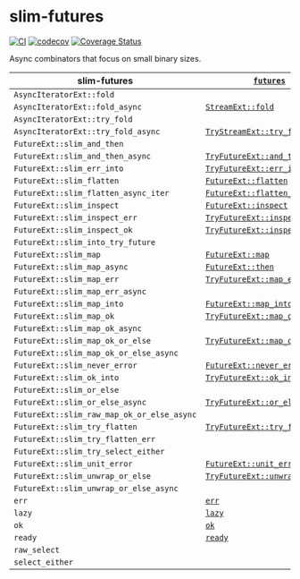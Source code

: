 # slim-futures

[![CI](https://github.com/EFanZh/slim-futures/actions/workflows/ci.yml/badge.svg)](https://github.com/EFanZh/slim-futures/actions/workflows/ci.yml)
[![codecov](https://codecov.io/gh/EFanZh/slim-futures/branch/main/graph/badge.svg)](https://codecov.io/gh/EFanZh/slim-futures)
[![Coverage Status](https://coveralls.io/repos/github/EFanZh/slim-futures/badge.svg?branch=main)](https://coveralls.io/github/EFanZh/slim-futures?branch=main)

Async combinators that focus on small binary sizes.

| slim-futures                               | [`futures`]                      |
| ------------------------------------------ | -------------------------------- |
| `AsyncIteratorExt::fold`                   |                                  |
| `AsyncIteratorExt::fold_async`             | [`StreamExt::fold`]              |
| `AsyncIteratorExt::try_fold`               |                                  |
| `AsyncIteratorExt::try_fold_async`         | [`TryStreamExt::try_fold`]       |
| `FutureExt::slim_and_then`                 |                                  |
| `FutureExt::slim_and_then_async`           | [`TryFutureExt::and_then`]       |
| `FutureExt::slim_err_into`                 | [`TryFutureExt::err_into`]       |
| `FutureExt::slim_flatten`                  | [`FutureExt::flatten`]           |
| `FutureExt::slim_flatten_async_iter`       | [`FutureExt::flatten_stream`]    |
| `FutureExt::slim_inspect`                  | [`FutureExt::inspect`]           |
| `FutureExt::slim_inspect_err`              | [`TryFutureExt::inspect_err`]    |
| `FutureExt::slim_inspect_ok`               | [`TryFutureExt::inspect_ok`]     |
| `FutureExt::slim_into_try_future`          |                                  |
| `FutureExt::slim_map`                      | [`FutureExt::map`]               |
| `FutureExt::slim_map_async`                | [`FutureExt::then`]              |
| `FutureExt::slim_map_err`                  | [`TryFutureExt::map_err`]        |
| `FutureExt::slim_map_err_async`            |                                  |
| `FutureExt::slim_map_into`                 | [`FutureExt::map_into`]          |
| `FutureExt::slim_map_ok`                   | [`TryFutureExt::map_ok`]         |
| `FutureExt::slim_map_ok_async`             |                                  |
| `FutureExt::slim_map_ok_or_else`           | [`TryFutureExt::map_ok_or_else`] |
| `FutureExt::slim_map_ok_or_else_async`     |                                  |
| `FutureExt::slim_never_error`              | [`FutureExt::never_error`]       |
| `FutureExt::slim_ok_into`                  | [`TryFutureExt::ok_into`]        |
| `FutureExt::slim_or_else`                  |                                  |
| `FutureExt::slim_or_else_async`            | [`TryFutureExt::or_else`]        |
| `FutureExt::slim_raw_map_ok_or_else_async` |                                  |
| `FutureExt::slim_try_flatten`              | [`TryFutureExt::try_flatten`]    |
| `FutureExt::slim_try_flatten_err`          |                                  |
| `FutureExt::slim_try_select_either`        |                                  |
| `FutureExt::slim_unit_error`               | [`FutureExt::unit_error`]        |
| `FutureExt::slim_unwrap_or_else`           | [`TryFutureExt::unwrap_or_else`] |
| `FutureExt::slim_unwrap_or_else_async`     |                                  |
| `err`                                      | [`err`]                          |
| `lazy`                                     | [`lazy`]                         |
| `ok`                                       | [`ok`]                           |
| `ready`                                    | [`ready`]                        |
| `raw_select`                               |                                  |
| `select_either`                            |                                  |

[`futures`]: https://docs.rs/futures/latest/futures/
[`FutureExt::flatten`]: https://docs.rs/futures/latest/futures/future/trait.FutureExt.html#method.flatten
[`FutureExt::flatten_stream`]: https://docs.rs/futures/latest/futures/future/trait.FutureExt.html#method.flatten_stream
[`FutureExt::inspect`]: https://docs.rs/futures/latest/futures/future/trait.FutureExt.html#method.inspect
[`FutureExt::map`]: https://docs.rs/futures/latest/futures/future/trait.FutureExt.html#method.map
[`FutureExt::map_into`]: https://docs.rs/futures/latest/futures/future/trait.FutureExt.html#method.map_into
[`FutureExt::never_error`]: https://docs.rs/futures/latest/futures/future/trait.FutureExt.html#method.never_error
[`FutureExt::then`]: https://docs.rs/futures/latest/futures/future/trait.FutureExt.html#method.then
[`FutureExt::unit_error`]: https://docs.rs/futures/latest/futures/future/trait.FutureExt.html#method.unit_error
[`StreamExt::fold`]: https://docs.rs/futures/latest/futures/stream/trait.StreamExt.html#method.fold
[`TryFutureExt::and_then`]: https://docs.rs/futures/latest/futures/future/trait.TryFutureExt.html#method.and_then
[`TryFutureExt::err_into`]: https://docs.rs/futures/latest/futures/future/trait.TryFutureExt.html#method.err_into
[`TryFutureExt::inspect_err`]: https://docs.rs/futures/latest/futures/future/trait.TryFutureExt.html#method.inspect_err
[`TryFutureExt::inspect_ok`]: https://docs.rs/futures/latest/futures/future/trait.TryFutureExt.html#method.inspect_ok
[`TryFutureExt::map_err`]: https://docs.rs/futures/latest/futures/future/trait.TryFutureExt.html#method.map_err
[`TryFutureExt::map_ok`]: https://docs.rs/futures/latest/futures/future/trait.TryFutureExt.html#method.map_ok
[`TryFutureExt::map_ok_or_else`]: https://docs.rs/futures/latest/futures/future/trait.TryFutureExt.html#method.map_ok_or_else
[`TryFutureExt::ok_into`]: https://docs.rs/futures/latest/futures/future/trait.TryFutureExt.html#method.ok_into
[`TryFutureExt::or_else`]: https://docs.rs/futures/latest/futures/future/trait.TryFutureExt.html#method.or_else
[`TryFutureExt::try_flatten`]: https://docs.rs/futures/latest/futures/future/trait.TryFutureExt.html#method.try_flatten
[`TryFutureExt::unwrap_or_else`]: https://docs.rs/futures/latest/futures/future/trait.TryFutureExt.html#method.unwrap_or_else
[`TryStreamExt::try_fold`]: https://docs.rs/futures/latest/futures/stream/trait.TryStreamExt.html#method.try_fold
[`err`]: https://docs.rs/futures/latest/futures/future/fn.err.html
[`lazy`]: https://docs.rs/futures/latest/futures/future/fn.lazy.html
[`ok`]: https://docs.rs/futures/latest/futures/future/fn.ok.html
[`ready`]: https://docs.rs/futures/latest/futures/future/fn.ready.html

